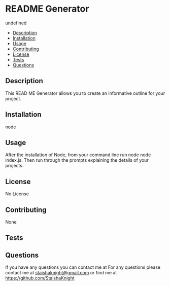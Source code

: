# README Generator
undefined
* [Description](#description)
* [Installation](#installation)
* [Usage](#usage)
* [Contributing](#contributing)
* [License](#license)
* [Tests](#tests)
* [Questions](#questions)


## Description
This READ ME Generator allows you to create an informative outline for your project.
## Installation 
node
## Usage 
After the installation of Node, from your command line run node node index.js. Then run through the prompts explaining the details of your projects.               
## License
No License
## Contributing
None
## Tests

## Questions
If you have any questions you can contact me at For any questions please contact me at staishaknight@gmail.com
or find me at https://github.com/StaishaKnight
